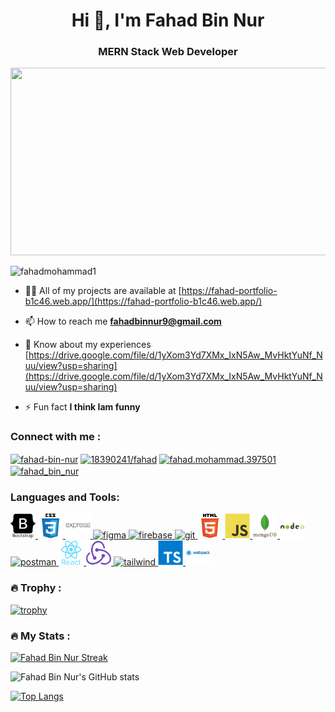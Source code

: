 <h1 align="center">Hi 👋, I'm Fahad Bin Nur</h1>
<h3 align="center">MERN Stack Web Developer</h3>

<div id="header" align="center">
  <img src="https://media.giphy.com/media/1sgetPM00wWqJpVUTl/giphy.gif" width="600" height="300"/>
</div>

<p align="left"> <img src="https://komarev.com/ghpvc/?username=fahadmohammad1&label=Profile%20views&color=0e75b6&style=flat" alt="fahadmohammad1" /> </p>

- 👨‍💻 All of my projects are available at [https://fahad-portfolio-b1c46.web.app/](https://fahad-portfolio-b1c46.web.app/)

- 📫 How to reach me **fahadbinnur9@gmail.com**

- 📄 Know about my experiences [https://drive.google.com/file/d/1yXom3Yd7XMx_IxN5Aw_MvHktYuNf_Nuu/view?usp=sharing](https://drive.google.com/file/d/1yXom3Yd7XMx_IxN5Aw_MvHktYuNf_Nuu/view?usp=sharing)

- ⚡ Fun fact **I think Iam funny**

<h3 align="left">Connect with me :</h3>
<p align="left">
<a href="https://linkedin.com/in/fahad-bin-nur" target="blank"><img align="center" src="https://raw.githubusercontent.com/rahuldkjain/github-profile-readme-generator/master/src/images/icons/Social/linked-in-alt.svg" alt="fahad-bin-nur" height="30" width="40" /></a>
<a href="https://stackoverflow.com/users/18390241/fahad" target="blank"><img align="center" src="https://raw.githubusercontent.com/rahuldkjain/github-profile-readme-generator/master/src/images/icons/Social/stack-overflow.svg" alt="18390241/fahad" height="30" width="40" /></a>
<a href="https://fb.com/fahad.mohammad.397501" target="blank"><img align="center" src="https://raw.githubusercontent.com/rahuldkjain/github-profile-readme-generator/master/src/images/icons/Social/facebook.svg" alt="fahad.mohammad.397501" height="30" width="40" /></a>
<a href="https://instagram.com/fahad_bin_nur" target="blank"><img align="center" src="https://raw.githubusercontent.com/rahuldkjain/github-profile-readme-generator/master/src/images/icons/Social/instagram.svg" alt="fahad_bin_nur" height="30" width="40" /></a>
</p>

<h3 align="left">Languages and Tools:</h3>
<p align="left"> <a href="https://getbootstrap.com" target="_blank" rel="noreferrer"> <img src="https://raw.githubusercontent.com/devicons/devicon/master/icons/bootstrap/bootstrap-plain-wordmark.svg" alt="bootstrap" width="40" height="40"/> </a> <a href="https://www.w3schools.com/css/" target="_blank" rel="noreferrer"> <img src="https://raw.githubusercontent.com/devicons/devicon/master/icons/css3/css3-original-wordmark.svg" alt="css3" width="40" height="40"/> </a> <a href="https://expressjs.com" target="_blank" rel="noreferrer"> <img src="https://raw.githubusercontent.com/devicons/devicon/master/icons/express/express-original-wordmark.svg" alt="express" width="40" height="40"/> </a> <a href="https://www.figma.com/" target="_blank" rel="noreferrer"> <img src="https://www.vectorlogo.zone/logos/figma/figma-icon.svg" alt="figma" width="40" height="40"/> </a> <a href="https://firebase.google.com/" target="_blank" rel="noreferrer"> <img src="https://www.vectorlogo.zone/logos/firebase/firebase-icon.svg" alt="firebase" width="40" height="40"/> </a> <a href="https://git-scm.com/" target="_blank" rel="noreferrer"> <img src="https://www.vectorlogo.zone/logos/git-scm/git-scm-icon.svg" alt="git" width="40" height="40"/> </a> <a href="https://www.w3.org/html/" target="_blank" rel="noreferrer"> <img src="https://raw.githubusercontent.com/devicons/devicon/master/icons/html5/html5-original-wordmark.svg" alt="html5" width="40" height="40"/> </a> <a href="https://developer.mozilla.org/en-US/docs/Web/JavaScript" target="_blank" rel="noreferrer"> <img src="https://raw.githubusercontent.com/devicons/devicon/master/icons/javascript/javascript-original.svg" alt="javascript" width="40" height="40"/> </a> <a href="https://www.mongodb.com/" target="_blank" rel="noreferrer"> <img src="https://raw.githubusercontent.com/devicons/devicon/master/icons/mongodb/mongodb-original-wordmark.svg" alt="mongodb" width="40" height="40"/> </a> <a href="https://nodejs.org" target="_blank" rel="noreferrer"> <img src="https://raw.githubusercontent.com/devicons/devicon/master/icons/nodejs/nodejs-original-wordmark.svg" alt="nodejs" width="40" height="40"/> </a> <a href="https://postman.com" target="_blank" rel="noreferrer"> <img src="https://www.vectorlogo.zone/logos/getpostman/getpostman-icon.svg" alt="postman" width="40" height="40"/> </a> <a href="https://reactjs.org/" target="_blank" rel="noreferrer"> <img src="https://raw.githubusercontent.com/devicons/devicon/master/icons/react/react-original-wordmark.svg" alt="react" width="40" height="40"/> </a> <a href="https://redux.js.org" target="_blank" rel="noreferrer"> <img src="https://raw.githubusercontent.com/devicons/devicon/master/icons/redux/redux-original.svg" alt="redux" width="40" height="40"/> </a> <a href="https://tailwindcss.com/" target="_blank" rel="noreferrer"> <img src="https://www.vectorlogo.zone/logos/tailwindcss/tailwindcss-icon.svg" alt="tailwind" width="40" height="40"/> </a> <a href="https://www.typescriptlang.org/" target="_blank" rel="noreferrer"> <img src="https://raw.githubusercontent.com/devicons/devicon/master/icons/typescript/typescript-original.svg" alt="typescript" width="40" height="40"/> </a> <a href="https://webpack.js.org" target="_blank" rel="noreferrer"> <img src="https://raw.githubusercontent.com/devicons/devicon/d00d0969292a6569d45b06d3f350f463a0107b0d/icons/webpack/webpack-original-wordmark.svg" alt="webpack" width="40" height="40"/> </a> </p>

### :fire: Trophy :

[![trophy](https://github-profile-trophy.vercel.app/?username=fahadmohammad1&theme=onedark)](https://github.com/ryo-ma/github-profile-trophy)

### :fire: My Stats :

[![Fahad Bin Nur Streak](http://github-readme-streak-stats.herokuapp.com?user=Fahadmohammad1&theme=aura)](https://git.io/streak-stats)

![Fahad Bin Nur's GitHub stats](https://github-readme-stats.vercel.app/api?username=Fahadmohammad1&show_icons=true&theme=aura)

[![Top Langs](https://github-readme-stats.vercel.app/api/top-langs/?username=Fahadmohammad1&layout=compact&theme=aura)](https://github.com/anuraghazra/github-readme-stats)
